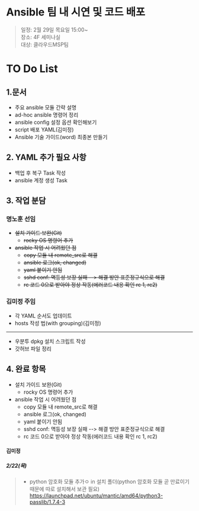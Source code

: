 # Ansible 팀 내 시연 및 코드 배포
> 일정: 2월 29일 목요일 15:00~<br>
> 장소: 4F 세미나실<br>
> 대상: 클라우드MSP팀<br>

# TO Do List
## 1.문서
- 주요 ansible 모듈 간략 설명
- ad-hoc ansible 명령어 정리
- ansible config 설정 옵션 확인해보기
- script 배포 YAML(김미정)
- Ansible 기술 가이드(word) 최종본 만들기


## 2. YAML 추가 필요 사항
- 백업 후 복구 Task 작성
- ansible 계정 생성 Task

  
## 3. 작업 분담
### 명노훈 선임
   - ~~설치 가이드 보완(Git)~~
        - ~~rocky OS 명령어 추가~~
   - ~~ansible 작업 시 어려웠던 점~~
        - ~~copy 모듈 내 remote_src로 해결~~
        - ~~ansible 로그(ok, changed)~~
        - ~~yaml 붙이기 안됨~~
        - ~~sshd conf: 멱등성 보장 실패 --> 해결 방안 표준정규식으로 해결~~
        - ~~rc 코드 0으로 받아야 정상 작동(에러코드 내용 확인 rc 1, rc2)~~  

   
### 김미정 주임
  - 각 YAML 순서도 업데이트
  - hosts 작성 법(with grouping)(김미정)
  --------------------------------------------
  - 우분투 dpkg 설치 스크립트 작성
  - 갓허브 파일 정리

## 4. 완료 항목
   - 설치 가이드 보완(Git)
        - rocky OS 명령어 추가
   - ansible 작업 시 어려웠던 점
        - copy 모듈 내 remote_src로 해결
        - ansible 로그(ok, changed)
        - yaml 붙이기 안됨
        - sshd conf: 멱등성 보장 실패 --> 해결 방안 표준정규식으로 해결
        - rc 코드 0으로 받아야 정상 작동(에러코드 내용 확인 rc 1, rc2)

#### 김미정 
##### 2/22(목)
>  - python 암호화 모듈 추가ㅇ in 설치 폴더(python 암호화 모듈 곧 만료이기 때문에 따로 설치해서 보관 필요)
>    https://launchpad.net/ubuntu/mantic/amd64/python3-passlib/1.7.4-3
        

